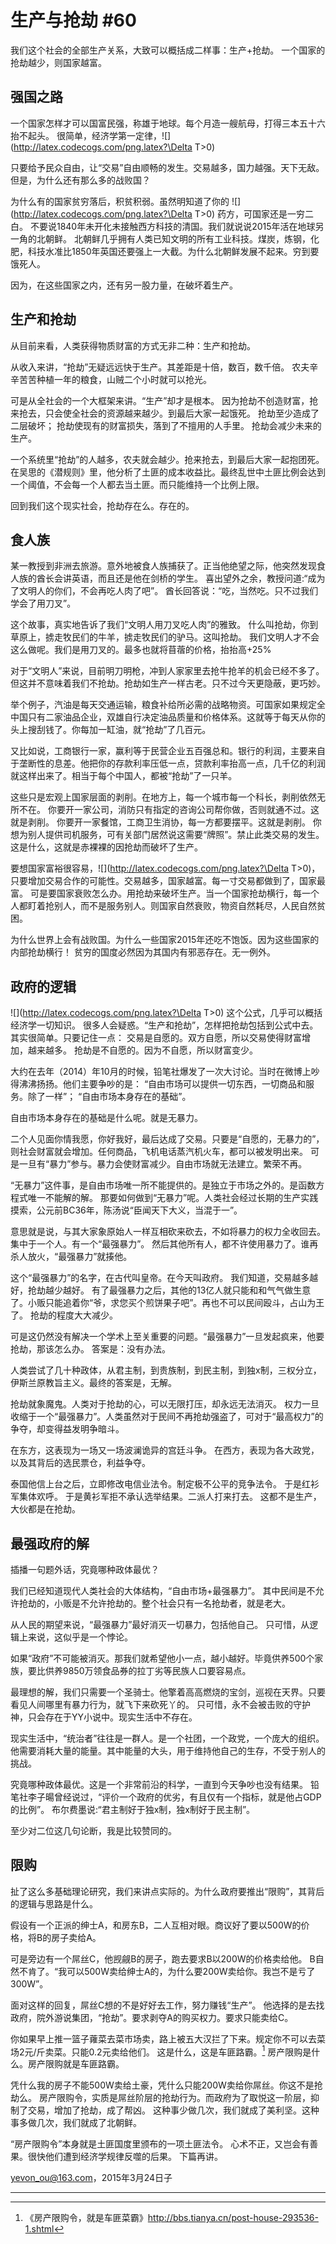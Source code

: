 # 生产与抢劫 #60

我们这个社会的全部生产关系，大致可以概括成二样事：生产+抢劫。
一个国家的抢劫越少，则国家越富。

## 强国之路

一个国家怎样才可以国富民强，称雄于地球。每个月造一艘航母，打得三本五十六抬不起头。
很简单，经济学第一定律，![](http://latex.codecogs.com/png.latex?\Delta T>0)

只要给予民众自由，让“交易”自由顺畅的发生。交易越多，国力越强。天下无敌。
但是，为什么还有那么多的战败国？

为什么有的国家贫穷落后，积贫积弱。虽然明知道了你的 ![](http://latex.codecogs.com/png.latex?\Delta T>0) 药方，可国家还是一穷二白。
不要说1840年未开化未接触西方科技的清国。我们就说说2015年活在地球另一角的北朝鲜。
北朝鲜几乎拥有人类已知文明的所有工业科技。煤炭，炼钢，化肥，科技水准比1850年英国还要强上一大截。为什么北朝鲜发展不起来。穷到要饿死人。

因为，在这些国家之内，还有另一股力量，在破坏着生产。

## 生产和抢劫

从目前来看，人类获得物质财富的方式无非二种：生产和抢劫。

从收入来讲，“抢劫”无疑远远快于生产。其差距是十倍，数百，数千倍。
农夫辛辛苦苦种植一年的粮食，山贼二个小时就可以抢光。


可是从全社会的一个大框架来讲。“生产”却才是根本。
因为抢劫不创造财富，抢来抢去，只会使全社会的资源越来越少。到最后大家一起饿死。
抢劫至少造成了二层破坏；
抢劫使现有的财富损失，落到了不擅用的人手里。
抢劫会减少未来的生产。


一个系统里“抢劫”的人越多，农夫就会越少。抢来抢去，到最后大家一起抱团死。
在吴思的《潜规则》里，他分析了土匪的成本收益比。最终乱世中土匪比例会达到一个阈值，不会每一个人都去当土匪。而只能维持一个比例上限。

回到我们这个现实社会，抢劫存在么。存在的。

## 食人族

某一教授到非洲去旅游。意外地被食人族捕获了。正当他绝望之际，他突然发现食人族的酋长会讲英语，而且还是他在剑桥的学生。
喜出望外之余，教授问道:“成为了文明人的你们，不会再吃人肉了吧”。
酋长回答说：“吃，当然吃。只不过我们学会了用刀叉”。


这个故事，真实地告诉了我们“文明人用刀叉吃人肉”的雅致。
什么叫抢劫，你到草原上，掳走牧民们的牛羊，掳走牧民们的驴马。这叫抢劫。
我们文明人才不会这么做呢。我们是用刀叉的。最多也就将苜蓿的价格，抬抬高+25%


对于“文明人”来说，目前明刀明枪，冲到人家家里去抢牛抢羊的机会已经不多了。
但这并不意味着我们不抢劫。抢劫如生产一样古老。只不过今天更隐蔽，更巧妙。


举个例子，汽油是每天交通运输，粮食补给所必需的战略物资。可国家如果规定全中国只有二家油品企业，双雄自行决定油品质量和价格体系。这就等于每天从你的头上搜刮钱了。你每加一缸油，就“抢劫”了几百元。

又比如说，工商银行一家，赢利等于民营企业五百强总和。银行的利润，主要来自于垄断性的息差。他把你的存款利率压低一点，贷款利率抬高一点，几千亿的利润就这样出来了。相当于每个中国人，都被“抢劫”了一只羊。


这些只是宏观上国家层面的剥削。在地方上，每一个城市每一个科长，剥削依然无所不在。
你要开一家公司，消防只有指定的咨询公司帮你做，否则就通不过。这就是剥削。
你要开一家餐馆，工商卫生消协，每一方都要摆平。这就是剥削。
你想为别人提供司机服务，可有关部门居然说这需要“牌照”。禁止此类交易的发生。这是什么，这就是赤裸裸的因抢劫而破坏了生产。


要想国家富裕很容易，![](http://latex.codecogs.com/png.latex?\Delta T>0)，只要增加交易合作的可能性。交易越多，国家越富。每一寸交易都做到了，国家最富。
可是要国家衰败怎么办。用抢劫来破坏生产。当一个国家抢劫横行，每一个人都盯着抢别人，而不是服务别人。则国家自然衰败，物资自然耗尽，人民自然贫困。


为什么世界上会有战败国。为什么一些国家2015年还吃不饱饭。因为这些国家的内部抢劫横行！
贫穷的国度必然因为其国内有邪恶存在。无一例外。

## 政府的逻辑

![](http://latex.codecogs.com/png.latex?\Delta T>0) 这个公式，几乎可以概括经济学一切知识。
很多人会疑惑。“生产和抢劫”，怎样把抢劫包括到公式中去。
其实很简单。只要记住一点：
交易是自愿的。双方自愿，所以交易使得财富增加，越来越多。
抢劫是不自愿的。因为不自愿，所以财富变少。

大约在去年（2014）年10月的时候，铅笔社爆发了一次大讨论。当时在微博上吵得沸沸扬扬。他们主要争吵的是：
“自由市场可以提供一切东西，一切商品和服务。除了一样”；
“自由市场本身存在的基础”。

自由市场本身存在的基础是什么呢。就是无暴力。

二个人见面你情我愿，你好我好，最后达成了交易。只要是“自愿的，无暴力的”，则社会财富就会增加。任何商品，飞机电话蒸汽机火车，都可以被发明出来。
可是一旦有“暴力”参与。暴力会使财富减少。自由市场就无法建立。繁荣不再。

“无暴力”这件事，是自由市场唯一所不能提供的。是独立于市场之外的。是函数方程式唯一不能解的解。
那要如何做到“无暴力”呢。人类社会经过长期的生产实践摸索，公元前BC36年，陈汤说“臣闻天下大义，当混于一”。

意思就是说，与其大家象原始人一样互相砍来砍去，不如将暴力的权力全收回去。集中于一个人。有一个“最强暴力”。
然后其他所有人，都不许使用暴力了。谁再杀人放火，“最强暴力”就揍他。

这个“最强暴力”的名字，在古代叫皇帝。在今天叫政府。
我们知道，交易越多越好，抢劫越少越好。
有了最强暴力之后，其他的13亿人就只能和和气气做生意了。小贩只能追着你“爷，求您买个煎饼果子吧”。再也不可以民间殴斗，占山为王了。
抢劫的程度大大减少。

可是这仍然没有解决一个学术上至关重要的问题。“最强暴力”一旦发起疯来，他要抢劫，那该怎么办。
答案是：没有办法。

人类尝试了几十种政体，从君主制，到贵族制，到民主制，到独x制，三权分立，伊斯兰原教旨主义。最终的答案是，无解。

抢劫就象魔鬼。人类对于抢劫的心，可以无限打压，却永远无法消灭。
权力一旦收缩于一个“最强暴力”。人类虽然对于民间不再抢劫强盗了，可对于“最高权力”的争夺，却变得益发明争暗斗。

在东方，这表现为一场又一场波澜诡异的宫廷斗争。
在西方，表现为各大政党，以及其背后的选民票仓，利益争夺。

泰国他信上台之后，立即修改电信业法令。制定极不公平的竞争法令。
于是红衫军集体欢呼。
于是黄衫军拒不承认选举结果。二派人打来打去。
这都不是生产，大伙都是在抢劫。

## 最强政府的解

插播一句题外话，究竟哪种政体最优？

我们已经知道现代人类社会的大体结构，“自由市场+最强暴力”。
其中民间是不允许抢劫的，小贩是不允许抢劫的。整个社会只有一名抢劫者，就是老大。

从人民的期望来说，“最强暴力”最好消灭一切暴力，包括他自己。
只可惜，从逻辑上来说，这似乎是一个悖论。

如果“政府”不可能被消灭。那我们就希望他小一点，越小越好。毕竟供养500个家族，要比供养9850万领食品券的拉丁劣等民族人口要容易点。

最理想的解，我们只需要一个圣骑士。他擎着高高燃烧的宝剑，巡视在天界。只要看见人间哪里有暴力行为，就飞下来砍死丫的。
只可惜，永不会被击败的守护神，只会存在于YY小说中。现实生活中不存在。

现实生活中，“统治者”往往是一群人。是一个社团，一个政党，一个庞大的组织。
他需要消耗大量的能量。其中能量的大头，用于维持他自己的生存，不受于别人的挑战。

究竟哪种政体最优。这是一个非常前沿的科学，一直到今天争吵也没有结果。
铅笔社李子暘曾经说过，“评价一个政府的优劣，有且仅有一个指标，就是他占GDP的比例”。
布尔费墨说:“君主制好于独x制，独x制好于民主制”。

至少对二位这几句论断，我是比较赞同的。

## 限购

扯了这么多基础理论研究，我们来讲点实际的。为什么政府要推出“限购”，其背后的逻辑与思路是什么。

假设有一个正派的绅士A，和房东B，二人互相对眼。商议好了要以500W的价格，将B的房子卖给A。

可是旁边有一个屌丝C，他觊觎B的房子，跑去要求B以200W的价格卖给他。
B自然不肯了。“我可以500W卖给绅士A的，为什么要200W卖给你。我岂不是亏了300W”。

面对这样的回复，屌丝C想的不是好好去工作，努力赚钱“生产”。
他选择的是去找政府，院外游说集团，“抢劫”。要求剥夺A的购买权力。要求只能卖给C。

你如果早上推一篮子蕹菜去菜市场卖，路上被五大汉拦了下来。规定你不可以去菜场2元/斤卖菜。只能0.2元卖给他们。
这是什么，这是车匪路霸。[^1]
房产限购是什么。房产限购就是车匪路霸。

凭什么我的房子不能500W卖给土豪，凭什么只能200W卖给你屌丝。你这不是抢劫么。
房产限购令，实质是屌丝阶层的抢劫行为。而政府为了取悦这一阶层，抑制了交易，增加了抢劫，成了帮凶。
这种事少做几次，我们就成了美利坚。这种事多做几次，我们就成了北朝鲜。

“房产限购令”本身就是土匪国度里颁布的一项土匪法令。
心术不正，又岂会有善果。很快他们遭到经济学规律反噬的后果。
下篇再讲。

[yevon_ou@163.com](mailto:yevon_ou@163.com)，2015年3月24日子

---

[^1]: 《房产限购令，就是车匪菜霸》http://bbs.tianya.cn/post-house-293536-1.shtml

